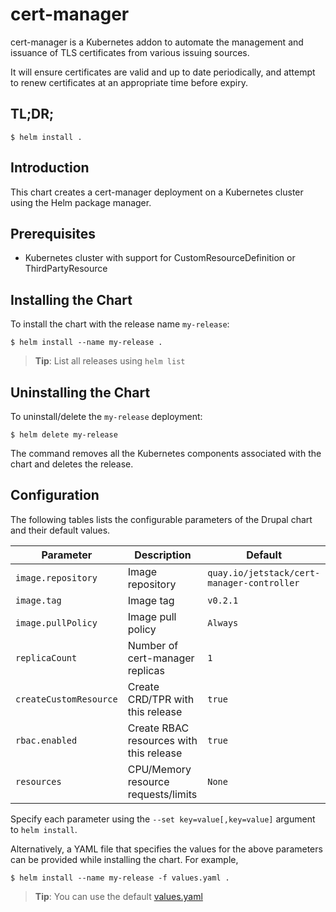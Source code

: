 # cert-manager

cert-manager is a Kubernetes addon to automate the management and issuance of
TLS certificates from various issuing sources.

It will ensure certificates are valid and up to date periodically, and attempt
to renew certificates at an appropriate time before expiry.

## TL;DR;

```console
$ helm install .
```

## Introduction

This chart creates a cert-manager deployment on a Kubernetes cluster using the Helm package manager.

## Prerequisites

- Kubernetes cluster with support for CustomResourceDefinition or ThirdPartyResource

## Installing the Chart

To install the chart with the release name `my-release`:

```console
$ helm install --name my-release .
```

> **Tip**: List all releases using `helm list`

## Uninstalling the Chart

To uninstall/delete the `my-release` deployment:

```console
$ helm delete my-release
```

The command removes all the Kubernetes components associated with the chart and deletes the release.

## Configuration

The following tables lists the configurable parameters of the Drupal chart and their default values.

| Parameter              | Description                             | Default                                        |
| ---------------------- | --------------------------------------- | ---------------------------------------------- |
| `image.repository`     | Image repository                        | `quay.io/jetstack/cert-manager-controller`     |
| `image.tag`            | Image tag                               | `v0.2.1`                                       |
| `image.pullPolicy`     | Image pull policy                       | `Always`                                       |
| `replicaCount`         | Number of cert-manager replicas         | `1`                                            |
| `createCustomResource` | Create CRD/TPR with this release        | `true`                                         |
| `rbac.enabled`         | Create RBAC resources with this release | `true`                                         |
| `resources`            | CPU/Memory resource requests/limits     | `None`                                         |

Specify each parameter using the `--set key=value[,key=value]` argument to `helm install`.

Alternatively, a YAML file that specifies the values for the above parameters can be provided while installing the chart. For example,

```console
$ helm install --name my-release -f values.yaml .
```
> **Tip**: You can use the default [values.yaml](values.yaml)
